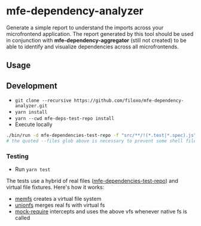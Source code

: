 # mfe-dependency-analyzer

Generate a simple report to understand the imports across your microfrontend application. The report generated by this tool should be used in conjunction with **mfe-dependency-aggregator** (still not created) to be able to identify and visualize dependencies across all microfrontends.

## Usage

## Development

- `git clone --recursive https://github.com/filoxo/mfe-dependency-analyzer.git`
- `yarn install`
- `yarn --cwd mfe-deps-test-repo install`
- Execute locally

```sh
./bin/run -d mfe-dependencies-test-repo -f "src/**/!(*.test|*.spec).js" -r
# the quoted --files glob above is necessary to prevent some shell file expansion
```

### Testing

- Run `yarn test`

The tests use a hybrid of real files ([mfe-dependencies-test-repo](https://github.com/filoxo/mfe-deps-test-repo)) and virtual file fixtures. Here's how it works:

- [memfs](https://github.com/streamich/memfs) creates a virtual file system
- [unionfs](https://github.com/streamich/unionfs) merges real fs with virtual fs
- [mock-require](https://github.com/boblauer/mock-require) intercepts and uses the above vfs whenever native fs is called
